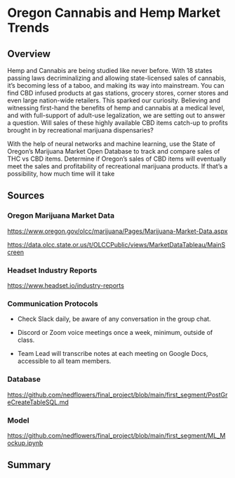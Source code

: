 # Oregon Cannabis and Hemp Market Trends

## Overview
Hemp and Cannabis are being studied like never before. With 18 states passing laws decriminalizing and allowing state-licensed sales of cannabis, it’s becoming less of a taboo, and making its way into mainstream. You can find CBD infused products at gas stations, grocery stores, corner stores and even large nation-wide retailers. This sparked our curiosity. Believing and witnessing first-hand the benefits of hemp and cannabis at a medical level, and with full-support of adult-use legalization, we are setting out to answer a question. Will sales of these highly available CBD items catch-up to profits brought in by recreational marijuana dispensaries?

With the help of neural networks and machine learning, use the State of Oregon’s Marijuana Market Open Database to track and compare sales of THC vs CBD items. Determine if Oregon’s sales of CBD items will eventually meet the sales and profitability of recreational marijuana products. If that’s a possibility, how much time will it take

## Sources

### Oregon Marijuana Market Data
https://www.oregon.gov/olcc/marijuana/Pages/Marijuana-Market-Data.aspx

https://data.olcc.state.or.us/t/OLCCPublic/views/MarketDataTableau/MainScreen

### Headset Industry Reports
https://www.headset.io/industry-reports

### Communication Protocols
-	Check Slack daily, be aware of any conversation in the group chat.

-	Discord or Zoom voice meetings once a week, minimum, outside of class.

-	Team Lead will transcribe notes at each meeting on Google Docs, accessible to all team members.

### Database 
https://github.com/nedflowers/final_project/blob/main/first_segment/PostGreCreateTableSQL.md

### Model 

https://github.com/nedflowers/final_project/blob/main/first_segment/ML_Mockup.ipynb

## Summary
